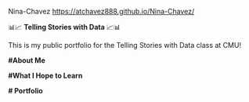 Nina-Chavez https://atchavez888.github.io/Nina-Chavez/

:bar_chart::chart_with_upwards_trend: **Telling Stories with Data** :chart_with_upwards_trend::bar_chart:

This is my public portfolio for the Telling Stories with Data class at CMU!

**#About Me**


**#What I Hope to Learn**


**# Portfolio**



